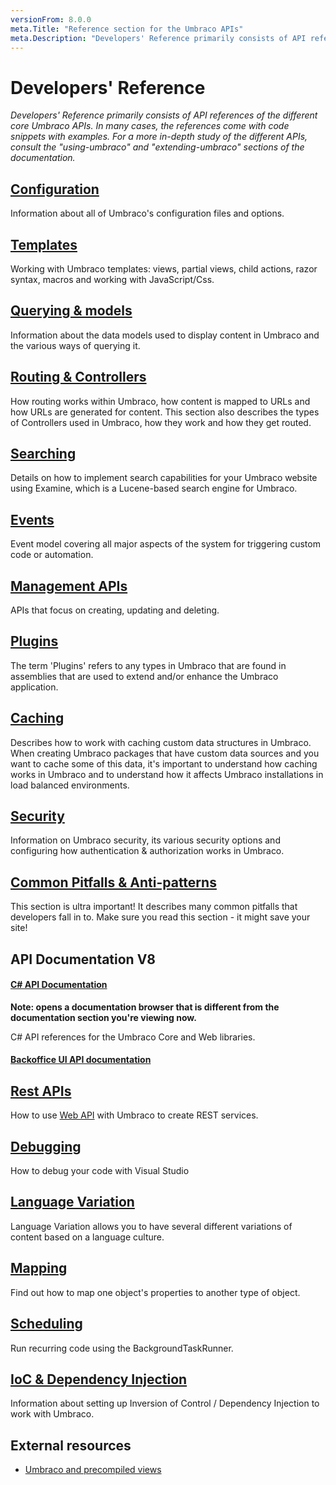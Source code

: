 ```yaml
---
versionFrom: 8.0.0
meta.Title: "Reference section for the Umbraco APIs"
meta.Description: "Developers' Reference primarily consists of API references of the different core Umbraco APIs. In many cases, the references come with code snippets with simple examples. For a more in-depth study of the different APIs, consult the using-umbraco and extending-umbraco sections of the documentation."
---
```


# Developers' Reference

_Developers' Reference primarily consists of API references of the different core Umbraco APIs. In many cases, the references come with code snippets with examples. For a more in-depth study of the different APIs, consult the "using-umbraco" and "extending-umbraco" sections of the documentation._

## [Configuration](Config/index.md)

Information about all of Umbraco's configuration files and options.

## [Templates](Templating/index.md)

Working with Umbraco templates: views, partial views, child actions, razor syntax, macros and working with JavaScript/Css.

## [Querying & models](Querying/index.md)

Information about the data models used to display content in Umbraco and the various ways of querying it.

## [Routing & Controllers](Routing/index.md)

How routing works within Umbraco, how content is mapped to URLs and how URLs are generated for content.
This section also describes the types of Controllers used in Umbraco, how they work and how they get routed.

## [Searching](Searching/index.md)

Details on how to implement search capabilities for your Umbraco website using Examine, which is a Lucene-based search engine for Umbraco.

## [Events](Events/index.md)

Event model covering all major aspects of the system for triggering custom code or automation.

## [Management APIs](Management/index.md)

APIs that focus on creating, updating and deleting.

## [Plugins](Plugins/index.md)

The term 'Plugins' refers to any types in Umbraco that are found in assemblies that are used to extend and/or enhance the Umbraco application.


## [Caching](Cache/index.md)

Describes how to work with caching custom data structures in Umbraco. When creating Umbraco packages that have custom data sources and you want to cache some of this data, it's important to understand how caching works in Umbraco and to understand how it affects Umbraco installations in load balanced environments.

## [Security](Security/index.md)

Information on Umbraco security, its various security options and configuring how authentication & authorization works in Umbraco.

## [Common Pitfalls & Anti-patterns](Common-Pitfalls/index.md)

This section is ultra important! It describes many common pitfalls that developers fall in to. Make sure you read this section - it might save your site!

## API Documentation V8

#### [C# API Documentation](https://our.umbraco.com/apidocs/v8/csharp/)

__Note: opens a documentation browser that is different from the documentation section you're viewing now.__

C# API references for the Umbraco Core and Web libraries.

#### [Backoffice UI API documentation](https://our.umbraco.com/apidocs/v8/ui/)

## [Rest APIs](Routing/Umbraco-API-Controllers/index.md)

How to use [Web API](https://www.asp.net/web-api) with Umbraco to create REST services.

## [Debugging](Debugging/index.md)
How to debug your code with Visual Studio

## [Language Variation](Language-Variation/index.md)
Language Variation allows you to have several different variations of content based on a language culture. 

## [Mapping](Mapping/index.md)
Find out how to map one object's properties to another type of object.

## [Scheduling](Scheduling/index.md)
Run recurring code using the BackgroundTaskRunner.

## [IoC & Dependency Injection](using-ioc.md)

Information about setting up Inversion of Control / Dependency Injection to work with Umbraco.

## External resources

* [Umbraco and precompiled views](https://dobryak.org/road-to-precompiled-web-application-based-on-umbraco-cms/)


